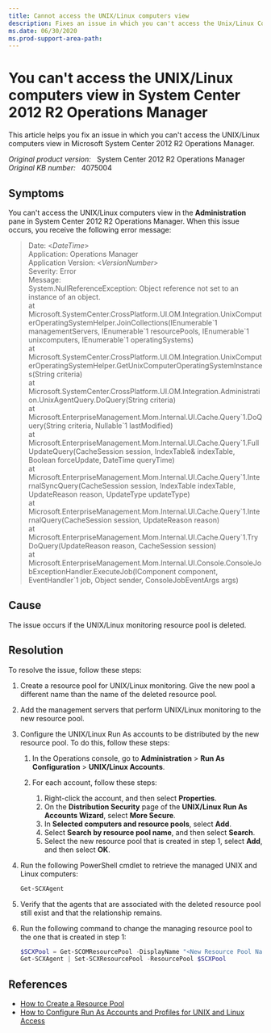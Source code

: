 ```yaml
---
title: Cannot access the UNIX/Linux computers view
description: Fixes an issue in which you can't access the Unix/Linux Computers view in System Center 2012 R2 Operations Manager when the resource pool is deleted.
ms.date: 06/30/2020
ms.prod-support-area-path: 
---
```

# You can't access the UNIX/Linux computers view in System Center 2012 R2 Operations Manager

This article helps you fix an issue in which you can't access the UNIX/Linux computers view in Microsoft System Center 2012 R2 Operations Manager.

_Original product version:_ &nbsp; System Center 2012 R2 Operations Manager  
_Original KB number:_ &nbsp; 4075004

## Symptoms

You can't access the UNIX/Linux computers view in the **Administration** pane in System Center 2012 R2 Operations Manager. When this issue occurs, you receive the following error message:

> Date: <*DateTime*>  
> Application: Operations Manager  
> Application Version: <*VersionNumber*>  
> Severity: Error  
> Message:  
> System.NullReferenceException: Object reference not set to an instance of an object.  
   at Microsoft.SystemCenter.CrossPlatform.UI.OM.Integration.UnixComputerOperatingSystemHelper.JoinCollections(IEnumerable\`1 managementServers, IEnumerable\`1 resourcePools, IEnumerable\`1 unixcomputers, IEnumerable\`1 operatingSystems)  
   at Microsoft.SystemCenter.CrossPlatform.UI.OM.Integration.UnixComputerOperatingSystemHelper.GetUnixComputerOperatingSystemInstances(String criteria)  
   at Microsoft.SystemCenter.CrossPlatform.UI.OM.Integration.Administration.UnixAgentQuery.DoQuery(String criteria)  
   at Microsoft.EnterpriseManagement.Mom.Internal.UI.Cache.Query\`1.DoQuery(String criteria, Nullable\`1 lastModified)  
   at Microsoft.EnterpriseManagement.Mom.Internal.UI.Cache.Query\`1.FullUpdateQuery(CacheSession session, IndexTable& indexTable, Boolean forceUpdate, DateTime queryTime)  
   at Microsoft.EnterpriseManagement.Mom.Internal.UI.Cache.Query\`1.InternalSyncQuery(CacheSession session, IndexTable indexTable, UpdateReason reason, UpdateType updateType)  
   at Microsoft.EnterpriseManagement.Mom.Internal.UI.Cache.Query\`1.InternalQuery(CacheSession session, UpdateReason reason)  
   at Microsoft.EnterpriseManagement.Mom.Internal.UI.Cache.Query\`1.TryDoQuery(UpdateReason reason, CacheSession session)  
   at Microsoft.EnterpriseManagement.Mom.Internal.UI.Console.ConsoleJobExceptionHandler.ExecuteJob(IComponent component, EventHandler\`1 job, Object sender, ConsoleJobEventArgs args)

## Cause

The issue occurs if the UNIX/Linux monitoring resource pool is deleted.

## Resolution

To resolve the issue, follow these steps:

1. Create a resource pool for UNIX/Linux monitoring. Give the new pool a different name than the name of the deleted resource pool.
2. Add the management servers that perform UNIX/Linux monitoring to the new resource pool.
3. Configure the UNIX/Linux Run As accounts to be distributed by the new resource pool. To do this, follow these steps:

   1. In the Operations console, go to **Administration** > **Run As Configuration** > **UNIX/Linux Accounts**.
   2. For each account, follow these steps:

      1. Right-click the account, and then select **Properties**.
      2. On the **Distribution Security** page of the **UNIX/Linux Run As Accounts Wizard**, select **More Secure**.
      3. In **Selected computers and resource pools**, select **Add**.
      4. Select **Search by resource pool name**, and then select **Search**.
      5. Select the new resource pool that is created in step 1, select **Add**, and then select **OK**.

4. Run the following PowerShell cmdlet to retrieve the managed UNIX and Linux computers:

    ```powershell
    Get-SCXAgent
    ```

5. Verify that the agents that are associated with the deleted resource pool still exist and that the relationship remains.
6. Run the following command to change the managing resource pool to the one that is created in step 1:

    ```powershell
    $SCXPool = Get-SCOMResourcePool -DisplayName "<New Resource Pool Name>"
    Get-SCXAgent | Set-SCXResourcePool -ResourcePool $SCXPool
    ```

## References

- [How to Create a Resource Pool](/previous-versions/system-center/system-center-2012-R2/hh230706(v=sc.12))
- [How to Configure Run As Accounts and Profiles for UNIX and Linux Access](/previous-versions/system-center/system-center-2012-R2/hh212926(v=sc.12))
